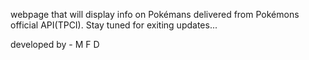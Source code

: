 webpage that will display info on Pokémans delivered from Pokémons official API(TPCI).
Stay tuned for exiting updates...

developed by -
M
F
D

